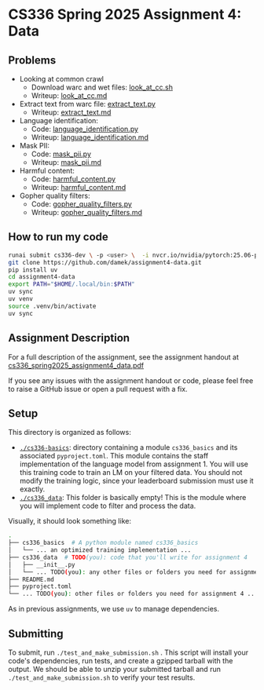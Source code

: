 # CS336 Spring 2025 Assignment 4: Data

## Problems

- Looking at common crawl 
  - Download warc and wet files: [look_at_cc.sh](./cs336_data/look_at_cc.sh)
  - Writeup: [look_at_cc.md](./cs336_data/outputs/look_at_cc.md)
- Extract text from warc file: [extract_text.py](./cs336_data/extract_text.py)
  - Writeup: [extract_text.md](./cs336_data/outputs/extract_text.md)
- Language identification: 
  - Code: [language_identification.py](./cs336_data/language_identification.py)
  - Writeup: [language_identification.md](./cs336_data/outputs/language_identification.md)
- Mask PII:
  - Code: [mask_pii.py](./cs336_data/mask_pii.py)
  - Writeup: [mask_pii.md](./cs336_data/outputs/mask_pii.md)
- Harmful content:
  - Code: [harmful_content.py](./cs336_data/harmful_content.py)
  - Writeup: [harmful_content.md](./cs336_data/outputs/harmful_content.md)
- Gopher quality filters:
  - Code: [gopher_quality_filters.py](./cs336_data/gopher_quality_filters.py)
  - Writeup: [gopher_quality_filters.md](./cs336_data/outputs/gopher_quality_filters.md)

## How to run my code 

```bash
runai submit cs336-dev \ -p <user> \  -i nvcr.io/nvidia/pytorch:25.06-py3 \  -g 1 --interactive --attach \  --command -- bash # replace -g 1 with -g 4 for 4 GPUs.
git clone https://github.com/damek/assignment4-data.git
pip install uv
cd assignment4-data
export PATH="$HOME/.local/bin:$PATH"
uv sync
uv venv
source .venv/bin/activate
uv sync
```

## Assignment Description

For a full description of the assignment, see the assignment handout at
[cs336_spring2025_assignment4_data.pdf](./cs336_spring2025_assignment4_data.pdf)

If you see any issues with the assignment handout or code, please feel free to
raise a GitHub issue or open a pull request with a fix.

## Setup

This directory is organized as follows:

- [`./cs336-basics`](./cs336-basics): directory containing a module
  `cs336_basics` and its associated `pyproject.toml`. This module contains the staff 
  implementation of the language model from assignment 1. You will use this training code
  to train an LM on your filtered data. You should not modify the training logic, since
  your leaderboard submission must use it exactly.
- [`./cs336_data`](./cs336_data): This folder is basically empty! This is the
  module where you will implement code to filter and process the data.

Visually, it should look something like:

``` sh
.
├── cs336_basics  # A python module named cs336_basics
│   └── ... an optimized training implementation ...
├── cs336_data  # TODO(you): code that you'll write for assignment 4
│   ├── __init__.py
│   └── ... TODO(you): any other files or folders you need for assignment 4 ...
├── README.md
├── pyproject.toml
└── ... TODO(you): other files or folders you need for assignment 4 ...
```

As in previous assignments, we use `uv` to manage dependencies.

## Submitting

To submit, run `./test_and_make_submission.sh` . This script will install your
code's dependencies, run tests, and create a gzipped tarball with the output. We
should be able to unzip your submitted tarball and run
`./test_and_make_submission.sh` to verify your test results.